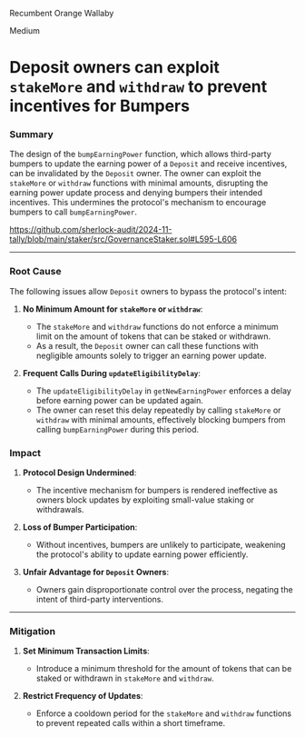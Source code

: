 Recumbent Orange Wallaby

Medium

# Deposit owners can exploit `stakeMore` and `withdraw` to prevent incentives for Bumpers

### **Summary**
The design of the `bumpEarningPower` function, which allows third-party bumpers to update the earning power of a `Deposit` and receive incentives, can be invalidated by the `Deposit` owner. The owner can exploit the `stakeMore` or `withdraw` functions with minimal amounts, disrupting the earning power update process and denying bumpers their intended incentives. This undermines the protocol's mechanism to encourage bumpers to call `bumpEarningPower`.

https://github.com/sherlock-audit/2024-11-tally/blob/main/staker/src/GovernanceStaker.sol#L595-L606

---

### **Root Cause**
The following issues allow `Deposit` owners to bypass the protocol's intent:
1. **No Minimum Amount for `stakeMore` or `withdraw`**:
   - The `stakeMore` and `withdraw` functions do not enforce a minimum limit on the amount of tokens that can be staked or withdrawn.
   - As a result, the `Deposit` owner can call these functions with negligible amounts solely to trigger an earning power update.

2. **Frequent Calls During `updateEligibilityDelay`**:
   - The `updateEligibilityDelay` in `getNewEarningPower` enforces a delay before earning power can be updated again.
   - The owner can reset this delay repeatedly by calling `stakeMore` or `withdraw` with minimal amounts, effectively blocking bumpers from calling `bumpEarningPower` during this period.

### **Impact**
1. **Protocol Design Undermined**:
   - The incentive mechanism for bumpers is rendered ineffective as owners block updates by exploiting small-value staking or withdrawals.
   
2. **Loss of Bumper Participation**:
   - Without incentives, bumpers are unlikely to participate, weakening the protocol's ability to update earning power efficiently.

3. **Unfair Advantage for `Deposit` Owners**:
   - Owners gain disproportionate control over the process, negating the intent of third-party interventions.

---

### **Mitigation**
1. **Set Minimum Transaction Limits**:
   - Introduce a minimum threshold for the amount of tokens that can be staked or withdrawn in `stakeMore` and `withdraw`.

2. **Restrict Frequency of Updates**:
   - Enforce a cooldown period for the `stakeMore` and `withdraw` functions to prevent repeated calls within a short timeframe.
   
